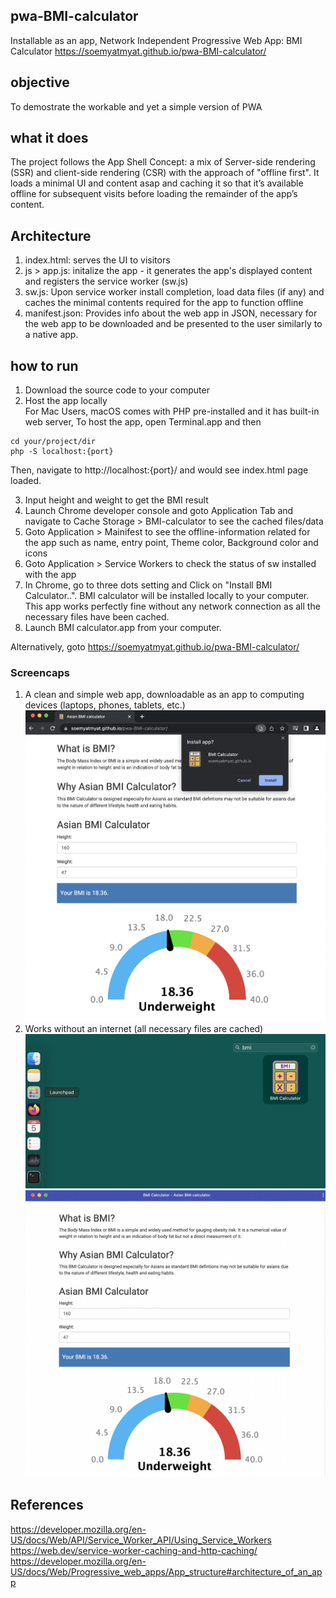 ## pwa-BMI-calculator
Installable as an app, Network Independent Progressive Web App: BMI Calculator 
https://soemyatmyat.github.io/pwa-BMI-calculator/

## objective
To demostrate the workable and yet a simple version of PWA

## what it does
The project follows the App Shell Concept: a mix of Server-side rendering (SSR) and client-side rendering (CSR) with the approach of "offline first".
It loads a minimal UI and content asap and caching it so that it’s available offline for subsequent visits before loading the remainder of the app’s content.

## Architecture
1. index.html: serves the UI to visitors 
2. js > app.js: initalize the app - it generates the app's displayed content and registers the service worker (sw.js)
3. sw.js: Upon service worker install completion, load data files (if any) and caches the minimal contents required for the app to function offline
4. manifest.json: Provides info about the web app in JSON, necessary for the web app to be downloaded and be presented to the user similarly to a native app.

## how to run 
1. Download the source code to your computer
2. Host the app locally<br>
For Mac Users, macOS comes with PHP pre-installed and it has built-in web server, To host the app, open Terminal.app and then 
```
cd your/project/dir
php -S localhost:{port}
```
Then, navigate to http://localhost:{port}/ and would see index.html page loaded. <br>

3. Input height and weight to get the BMI result
4. Launch Chrome developer console and goto Application Tab and navigate to Cache Storage > BMI-calculator to see the cached files/data
5. Goto Application > Mainifest to see the offline-information related for the app such as name, entry point, Theme color, Background color and icons
6. Goto Application > Service Workers to check the status of sw installed with the app
7. In Chrome, go to three dots setting and Click on "Install BMI Calculator..". BMI calculator will be installed locally to your computer. <br>
This app works perfectly fine without any network connection as all the necessary files have been cached.
8. Launch BMI calculator.app from your computer. 

Alternatively, goto https://soemyatmyat.github.io/pwa-BMI-calculator/

### Screencaps

1. A clean and simple web app, downloadable as an app to computing devices (laptops, phones, tablets, etc.)<br/>
![How it looks in Browser](https://github.com/soemyatmyat/pwa-BMI-calculator/blob/master/OnChromeBrowser.png?raw=true)
2. Works without an internet (all necessary files are cached) <br/>
![As An App](https://github.com/soemyatmyat/pwa-BMI-calculator/blob/master/AppMacOS.png?raw=true)<br/>
![App Open](https://github.com/soemyatmyat/pwa-BMI-calculator/blob/master/OnInstallableApp.png?raw=true)


## References
https://developer.mozilla.org/en-US/docs/Web/API/Service_Worker_API/Using_Service_Workers<Br>
https://web.dev/service-worker-caching-and-http-caching/<br>
https://developer.mozilla.org/en-US/docs/Web/Progressive_web_apps/App_structure#architecture_of_an_app




